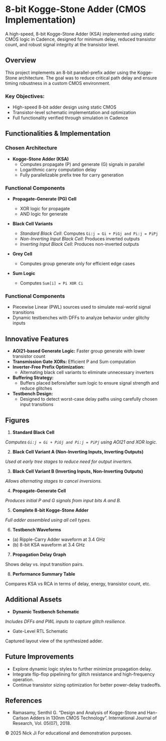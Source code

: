 # 8-bit Kogge-Stone Adder (CMOS Implementation)
A high-speed, 8-bit Kogge-Stone Adder (KSA) implemented using static CMOS logic in Cadence, designed for minimum delay, reduced transistor count, and robust signal integrity at the transistor level.

## Overview
This project implements an 8-bit parallel-prefix adder using the Kogge-Stone architecture. The goal was to reduce critical path delay and ensure timing robustness in a custom CMOS environment.

### Key Objectives:
- High-speed 8-bit adder design using static CMOS
- Transistor-level schematic implementation and optimization
- Full functionality verified through simulation in Cadence

## Functionalities & Implementation
### Chosen Architecture
- **Kogge-Stone Adder (KSA)**
  - Computes propagate (P) and generate (G) signals in parallel
  - Logarithmic carry computation delay
  - Fully parallelizable prefix tree for carry generation

### Functional Components
- **Propagate-Generate (PG) Cell**
  - XOR logic for propagate
  - AND logic for generate

- **Black Cell Variants**
  - _Standard Black Cell_: Computes ```Gi:j = Gi + PiGj and Pi:j = PiPj```
  - _Non-Inverting Input Black Cell_: Produces inverted outputs
  - _Inverting Input Black Cell_: Produces non-inverted outputs

- **Grey Cell**
  - Computes group generate only for efficient edge cases

- **Sum Logic**
  - Computes ```Sum[i] = Pi XOR Ci```

### Functional Components
- Piecewise Linear (PWL) sources used to simulate real-world signal transitions
- Dynamic testbenches with DFFs to analyze behavior under glitchy inputs

## Innovative Features
- **AOI21-based Generate Logic:** Faster group generate with lower transistor count
- **Transmission Gate XORs:** Efficient P and Sum computation
- **Inverter-Free Prefix Optimization:**
  - Alternating black cell variants to eliminate unnecessary inverters
- **Buffering Strategy:**
  - Buffers placed before/after sum logic to ensure signal strength and reduce glitches
- **Testbench Design:**
  - Designed to detect worst-case delay paths using carefully chosen input transitions

## Figures
1. **Standard Black Cell**

_Computes ```Gi:j = Gi + PiGj and Pi:j = PiPj``` using AOI21 and XOR logic._

2. **Black Cell Variant A (Non-Inverting Inputs, Inverting Outputs)**

_Used at early tree stages to reduce need for output inverters._

3. **Black Cell Variant B (Inverting Inputs, Non-Inverting Outputs)**

_Allows alternating stages to cancel inversions._

4. **Propagate-Generate Cell**

_Produces initial P and G signals from input bits A and B._

5. **Complete 8-bit Kogge-Stone Adder**

_Full adder assembled using all cell types._

6. **Testbench Waveforms**

  - (a) Ripple-Carry Adder waveform at 3.4 GHz
  - (b) 8-bit KSA waveform at 3.4 GHz

7. **Propagation Delay Graph**

Shows delay vs. input transition pairs.

8. **Performance Summary Table**

Compares KSA vs RCA in terms of delay, energy, transistor count, etc.

## Additional Assets
- **Dynamic Testbench Schematic**

_Includes DFFs and PWL inputs to capture glitch resilience._

- Gate-Level RTL Schematic

Captured layout view of the synthesized adder.

## Future Improvements
- Explore dynamic logic styles to further minimize propagation delay.
- Integrate flip-flop pipelining for glitch resistance and high-frequency operation.
- Continue transistor sizing optimization for better power-delay tradeoffs.

## References
- Ramasamy, Senthil G. “Design and Analysis of Kogge-Stone and Han-Carlson Adders in 130nm CMOS Technology”. International Journal of Research, Vol. 05(07), 2018.

© 2025 Nick Ji
For educational and demonstration purposes.
